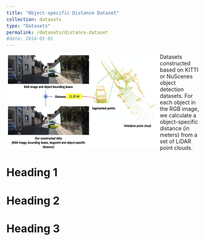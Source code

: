 ```yaml
---
title: "Object-specific Distance Dataset"
collection: datasets
type: "Datasets"
permalink: /datasets/distance-dataset
#date: 2014-01-01
---
```



<img src="/images/DistanceDataset.png" alt="drawing" align="left" width="400" height="250"/>  

Datasets constructed based on KITTI or NuScenes object detection datasets. For each object in the RGB image, we calculate a object-specific distance (in meters) from a set of LiDAR point clouds. 


Heading 1
======

Heading 2
======

Heading 3
======
